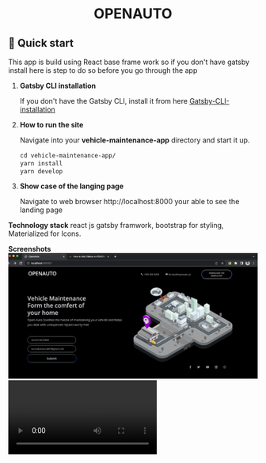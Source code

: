 <h1 align="center">
  OPENAUTO
</h1>

## 🚀 Quick start

This app is build using React base frame work so if you don't have gatsby install here is step to do so before you go through the app

1.  **Gatsby CLI installation**

    If you don't have the Gatsby CLI, install it from here [Gatsby-CLI-installation](https://www.gatsbyjs.com/docs/tutorial/part-0/#gatsby-cli)

2.  **How to run the site**

    Navigate into your **vehicle-maintenance-app** directory and start it up.

    ```shell
    cd vehicle-maintenance-app/
    yarn install
    yarn develop
    ```
3.  **Show case of the langing page**

    Navigate to web browser http://localhost:8000 your able to see the landing page
    
**Technology stack**
  react js gatsby framwork, bootstrap for styling, Materialized for Icons.

**Screenshots**
![screenshot](./screenshots/sc.png "landing page")
![screenshot](./screenshots/demo.mov "demo")